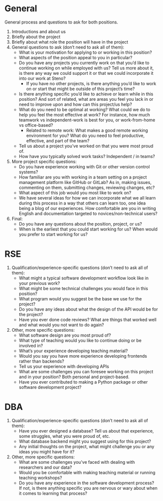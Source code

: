 # General

General process and questions to ask for both positions.

1. Introductions and about us
2. Briefly about the project
3. Briefly about what role the position will have in the project
4. General questions to ask (don’t need to ask all of them):
    - What is your motivation for applying to or working in this position?
    - What aspects of the position appeal to you in particular?
    - Do you have any projects you currently work on that you’d like to continue
    working on while employed with us? Tell us more about it, is there any way
    we could support it or that we could incorporate it into our work at Steno?
        - If you have no other projects, is there anything you’d like to work on
        or start that might be outside of this project’s time?
    - Is there anything specific you’d like to achieve or learn while in this
    position? And sort of related, what are areas you feel you lack in or need
    to improve upon and how can this project/us help?
    - What do you need to be optimal at working? What could we do to help you
    feel the most effective at work? For instance, how much teamwork vs
    independent-work is best for you, or work-from-home vs office-based?
        - Related to remote work: What makes a good remote working environment
        for you? What do you need to feel productive, effective, and part of the
        team?
    - Tell us about a project you’ve worked on that you were most proud of.
    - How have you typically solved work tasks? Independent / in teams?
5. More project specific questions:
    - Do you have experience working with Git or other version control systems?
    - How familiar are you with working in a team setting on a project
    management platform like GitHub or GitLab? As in, making issues, commenting
    on them, submitting changes, reviewing changes, etc?
    - What aspect of this job would you most like to work on?
    - We have several ideas for how we can incorporate what we all learn during
    this process in a way that others can learn too, one idea being a blog of
    our experiences. How comfortable are you in writing English and
    documentation targeted to novices/non-technical users?
6. Final:
    - Do you have any questions about the position, project, or us?
    - When is the earliest that you could start working for us? When would you
    prefer to start working for us?

# RSE

1. Qualification/experience-specific questions (don’t need to ask all of them):
    - What might a typical software development workflow look like in your previous work?
    - What might be some technical challenges you would face in this position?
    - What program would you suggest be the base we use for the project?
    - Do you have any ideas about what the design of the API would be for the project?
    - Have you ever done code reviews? What are things that worked well and what would you not want to do again?
2. Other, more specific questions:
    - What software design are you most proud of? 
    - What type of teaching would you like to continue doing or be involved in?
    - What’s your experience developing teaching material?
    - Would you say you have more experience developing frontends rather than backends?
    - Tell us your experience with developing APIs
    - What are some challenges you can foresee working on this project and in
    your position? Both personal and project-based.
    - Have you ever contributed to making a Python package or other software development project?

# DBA

1. Qualification/experience-specific questions (don’t need to ask all of them):
    - Have you ever designed a database? Tell us about that experience, some struggles, what you were proud of, etc.
    - What database backend might you suggest using for this project?
    - Any initial thoughts on the project, what might challenge you or any ideas you might have for it?
2. Other, more specific questions:
    - What are some challenges you've faced with dealing with researchers and our data?
    - Would you be comfortable with making teaching material or running teaching workshops? 
    - Do you have any experience in the software development process? If not, is
    there anything specific you are nervous or wary about when it comes to
    learning that process?
